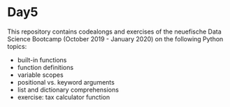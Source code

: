 # Day5

This repository contains codealongs and exercises of the neuefische Data Science Bootcamp (October 2019 - January 2020) on the following Python topics:
- built-in functions
- function definitions
- variable scopes
- positional vs. keyword arguments
- list and dictionary comprehensions
- exercise: tax calculator function
